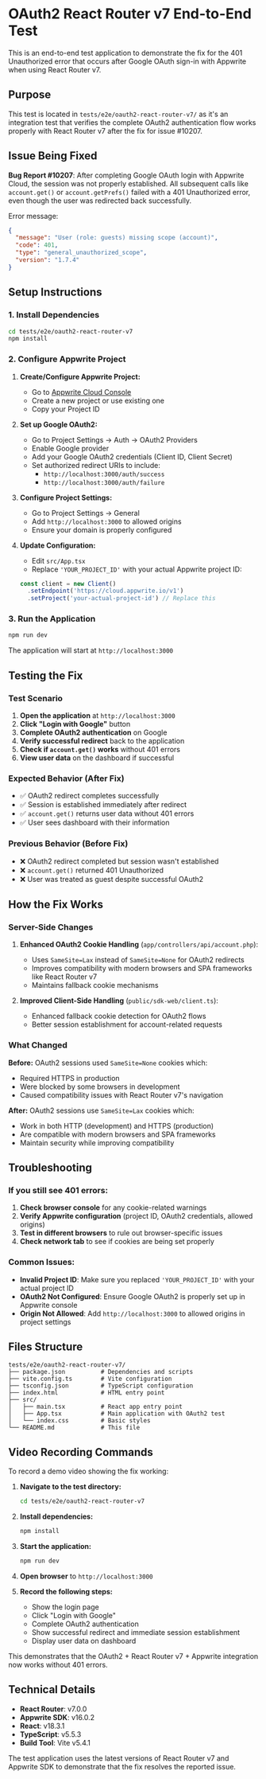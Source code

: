 # OAuth2 React Router v7 End-to-End Test

This is an end-to-end test application to demonstrate the fix for the 401 Unauthorized error that occurs after Google OAuth sign-in with Appwrite when using React Router v7.

## Purpose

This test is located in `tests/e2e/oauth2-react-router-v7/` as it's an integration test that verifies the complete OAuth2 authentication flow works properly with React Router v7 after the fix for issue #10207.

## Issue Being Fixed

**Bug Report #10207**: After completing Google OAuth login with Appwrite Cloud, the session was not properly established. All subsequent calls like `account.get()` or `account.getPrefs()` failed with a 401 Unauthorized error, even though the user was redirected back successfully.

Error message:
```json
{
  "message": "User (role: guests) missing scope (account)",
  "code": 401,
  "type": "general_unauthorized_scope",
  "version": "1.7.4"
}
```

## Setup Instructions

### 1. Install Dependencies
```bash
cd tests/e2e/oauth2-react-router-v7
npm install
```

### 2. Configure Appwrite Project

1. **Create/Configure Appwrite Project:**
   - Go to [Appwrite Cloud Console](https://cloud.appwrite.io)
   - Create a new project or use existing one
   - Copy your Project ID

2. **Set up Google OAuth2:**
   - Go to Project Settings → Auth → OAuth2 Providers
   - Enable Google provider
   - Add your Google OAuth2 credentials (Client ID, Client Secret)
   - Set authorized redirect URIs to include:
     - `http://localhost:3000/auth/success`
     - `http://localhost:3000/auth/failure`

3. **Configure Project Settings:**
   - Go to Project Settings → General
   - Add `http://localhost:3000` to allowed origins
   - Ensure your domain is properly configured

4. **Update Configuration:**
   - Edit `src/App.tsx`
   - Replace `'YOUR_PROJECT_ID'` with your actual Appwrite project ID:
   ```typescript
   const client = new Client()
     .setEndpoint('https://cloud.appwrite.io/v1')
     .setProject('your-actual-project-id') // Replace this
   ```

### 3. Run the Application
```bash
npm run dev
```

The application will start at `http://localhost:3000`

## Testing the Fix

### Test Scenario
1. **Open the application** at `http://localhost:3000`
2. **Click "Login with Google"** button
3. **Complete OAuth2 authentication** on Google
4. **Verify successful redirect** back to the application
5. **Check if `account.get()` works** without 401 errors
6. **View user data** on the dashboard if successful

### Expected Behavior (After Fix)
- ✅ OAuth2 redirect completes successfully
- ✅ Session is established immediately after redirect
- ✅ `account.get()` returns user data without 401 errors
- ✅ User sees dashboard with their information

### Previous Behavior (Before Fix)
- ❌ OAuth2 redirect completed but session wasn't established
- ❌ `account.get()` returned 401 Unauthorized
- ❌ User was treated as guest despite successful OAuth2

## How the Fix Works

### Server-Side Changes

1. **Enhanced OAuth2 Cookie Handling** (`app/controllers/api/account.php`):
   - Uses `SameSite=Lax` instead of `SameSite=None` for OAuth2 redirects
   - Improves compatibility with modern browsers and SPA frameworks like React Router v7
   - Maintains fallback cookie mechanisms

2. **Improved Client-Side Handling** (`public/sdk-web/client.ts`):
   - Enhanced fallback cookie detection for OAuth2 flows
   - Better session establishment for account-related requests

### What Changed

**Before:** OAuth2 sessions used `SameSite=None` cookies which:
- Required HTTPS in production
- Were blocked by some browsers in development
- Caused compatibility issues with React Router v7's navigation

**After:** OAuth2 sessions use `SameSite=Lax` cookies which:
- Work in both HTTP (development) and HTTPS (production)
- Are compatible with modern browsers and SPA frameworks
- Maintain security while improving compatibility

## Troubleshooting

### If you still see 401 errors:

1. **Check browser console** for any cookie-related warnings
2. **Verify Appwrite configuration** (project ID, OAuth2 credentials, allowed origins)
3. **Test in different browsers** to rule out browser-specific issues
4. **Check network tab** to see if cookies are being set properly

### Common Issues:

- **Invalid Project ID**: Make sure you replaced `'YOUR_PROJECT_ID'` with your actual project ID
- **OAuth2 Not Configured**: Ensure Google OAuth2 is properly set up in Appwrite console
- **Origin Not Allowed**: Add `http://localhost:3000` to allowed origins in project settings

## Files Structure

```
tests/e2e/oauth2-react-router-v7/
├── package.json          # Dependencies and scripts
├── vite.config.ts        # Vite configuration
├── tsconfig.json         # TypeScript configuration
├── index.html            # HTML entry point
├── src/
│   ├── main.tsx          # React app entry point
│   ├── App.tsx           # Main application with OAuth2 test
│   └── index.css         # Basic styles
└── README.md             # This file
```

## Video Recording Commands

To record a demo video showing the fix working:

1. **Navigate to the test directory:**
   ```bash
   cd tests/e2e/oauth2-react-router-v7
   ```

2. **Install dependencies:**
   ```bash
   npm install
   ```

3. **Start the application:**
   ```bash
   npm run dev
   ```

2. **Open browser** to `http://localhost:3000`

3. **Record the following steps:**
   - Show the login page
   - Click "Login with Google"
   - Complete OAuth2 authentication
   - Show successful redirect and immediate session establishment
   - Display user data on dashboard

This demonstrates that the OAuth2 + React Router v7 + Appwrite integration now works without 401 errors.

## Technical Details

- **React Router**: v7.0.0
- **Appwrite SDK**: v16.0.2
- **React**: v18.3.1
- **TypeScript**: v5.5.3
- **Build Tool**: Vite v5.4.1

The test application uses the latest versions of React Router v7 and Appwrite SDK to demonstrate that the fix resolves the reported issue.